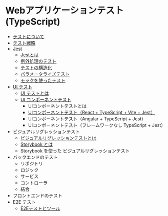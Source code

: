 # Webアプリケーションテスト(TypeScript)

- [テストについて](docs/about-the-test.md)
- [テスト戦略](docs/test-strategy.md)
- [Jest](docs/jest/index.md)
   - [Jestとは](docs/Jest/about-Jest.md)
   - [例外処理のテスト](docs/Jest/exception-handling-test.md)
   - [テストの構造化](docs/Jest/structuring-tests.md)
   - [パラメータライズテスト](docs/Jest/parameterized-tests.md)
   - [モックを使ったテスト](docs/Jest/testing-with-mocks.md)
- [UI テスト](docs/ui-test/index.md)
   - [UI テストとは](docs/ui-test/about-ui-test.md)
   - [UI コンポーネントテスト](docs/ui-test/ui-component-test/index.md)
      - UIコンポーネントテストとは
      - [UIコンポーネントテスト（React + TypeScript + Vite + Jest）](docs/ui-test/ui-component-test/react-jest.md)
      - UIコンポーネントテスト（Angular + TypeScript + Jest）
      - UIコンポーネントテスト（フレームワークなし TypeScript + Jest）
- ビジュアルリグレッションテスト
   - [ビジュアルリグレッションテストとは](docs/visual-regression-testing/about-visual-regression-testing.md)
   - [Storybook とは](docs/visual-regression-testing/storybook.md)
   - Storybook を使った ビジュアルリグレッションテスト
- バックエンドのテスト
   - リポジトリ
   - ロジック
   - サービス
   - コントローラ
   - 結合
- フロントエンドのテスト
- E2E テスト
   - [E2Eテストとツール](docs/E2E/e2e-testing-and-tools.md)

